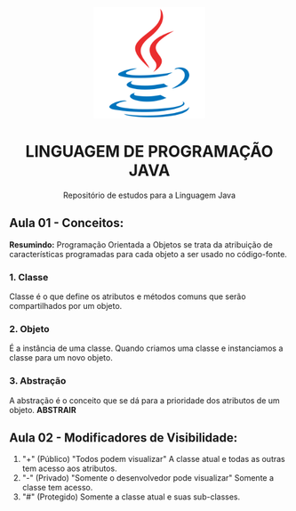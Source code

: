 <div align="center">
  <img width="200"
    alt="Java Logo"
    src="https://raw.githubusercontent.com/devicons/devicon/master/icons/java/java-original.svg"
    />
  <h1>LINGUAGEM DE PROGRAMAÇÃO JAVA</h1>
  Repositório de estudos para a Linguagem Java
</div>

## Aula 01 - Conceitos:
**Resumindo:**
Programação Orientada a Objetos se trata da atribuição de características programadas para cada objeto a ser usado no código-fonte.

### 1. Classe
Classe é o que define os atributos e métodos comuns que serão compartilhados por um objeto.

### 2. Objeto
É a instância de uma classe. Quando criamos uma classe e instanciamos a classe para um novo objeto.

### 3. Abstração
A abstração é o conceito que se dá para a prioridade dos atributos de um objeto. **ABSTRAIR**

## Aula 02 - Modificadores de Visibilidade:
1. "+" (Público)
   "Todos podem visualizar"
A classe atual e todas as outras tem acesso aos atributos.
3. "-" (Privado)
   "Somente o desenvolvedor pode visualizar"
Somente a classe tem acesso.
5. "#" (Protegido)
 Somente a classe atual e suas sub-classes.
   
